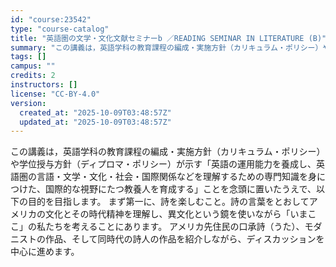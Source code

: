 ```yaml
---
id: "course:23542"
type: "course-catalog"
title: "英語圏の文学・文化文献セミナーb ／READING SEMINAR IN LITERATURE (B)"
summary: "この講義は，英語学科の教育課程の編成・実施方針（カリキュラム・ポリシー）や学位授与方針（ディプロマ・ポリシー）が示す「英語の運用能力を養成し、英語圏の言語・文学・文化・社会・国際関係などを理解するための専門知識を身につけた、国際的な視野にた…"
tags: []
campus: ""
credits: 2
instructors: []
license: "CC-BY-4.0"
version:
  created_at: "2025-10-09T03:48:57Z"
  updated_at: "2025-10-09T03:48:57Z"
---
```

この講義は，英語学科の教育課程の編成・実施方針（カリキュラム・ポリシー）や学位授与方針（ディプロマ・ポリシー）が示す「英語の運用能力を養成し、英語圏の言語・文学・文化・社会・国際関係などを理解するための専門知識を身につけた、国際的な視野にたつ教養人を育成する」ことを念頭に置いたうえで、以下の目的を目指します。 まず第一に、詩を楽しむこと。詩の言葉をとおしてアメリカの文化とその時代精神を理解し、異文化という鏡を使いながら「いまここ」の私たちを考えることにあります。 アメリカ先住民の口承詩（うた）、モダニストの作品、そして同時代の詩人の作品を紹介しながら、ディスカッションを中心に進めます。
